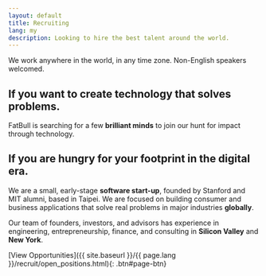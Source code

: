 ```yaml
---
layout: default
title: Recruiting
lang: my
description: Looking to hire the best talent around the world.
---
```




We work anywhere in the world, in any time zone. Non-English speakers welcomed.

## If you want to create technology that solves problems.

FatBull is searching for a few **brilliant minds** to join our hunt for impact through technology.

## If you are hungry for your footprint in the digital era.

We are a small, early-stage **software start-up**, founded by Stanford and MIT alumni, based in Taipei. We are focused on building consumer and business applications that solve real problems in major industries **globally**.

Our team of founders, investors, and advisors has experience in engineering, entrepreneurship, finance, and consulting in **Silicon Valley** and **New York**.

[View Opportunities]({{ site.baseurl }}/{{ page.lang }}/recruit/open_positions.html){: .btn#page-btn}

<br>

